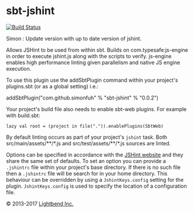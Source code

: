 sbt-jshint
==========

[![Build Status](https://api.travis-ci.org/sbt/sbt-jshint.png?branch=master)](https://travis-ci.org/sbt/sbt-jshint)

Simon : Update version with up to date version of jshint.

Allows JSHint to be used from within sbt. Builds on com.typesafe:js-engine in order to execute jshint.js
along with the scripts to verify. js-engine enables high performance linting given parallelism and native
JS engine execution.

To use this plugin use the addSbtPlugin command within your project's plugins.sbt (or as a global setting) i.e.:

[comment]: <> (    addSbtPlugin&#40;"com.typesafe.sbt" % "sbt-jshint" % "0.0.2"&#41;)
    addSbtPlugin("com.github.simonfuh" % "sbt-jshint" % "0.0.2")

Your project's build file also needs to enable sbt-web plugins. For example with build.sbt:

    lazy val root = (project in file(".")).enablePlugins(SbtWeb)

By default linting occurs as part of your project's `jshint` task. Both src/main/assets/\*\*/\*.js and
src/test/assets/\*\*/\*.js sources are linted.

Options can be specified in accordance with the
[JSHint website](http://www.jshint.com/docs) and they share the same set of defaults. To set an option you can
provide a `.jshintrc` file within your project's base directory. If there is no such file then a `.jshintrc` file will
be search for in your home directory. This behaviour can be overridden by using a `JshintKeys.config` setting for the plugin.
`JshintKeys.config` is used to specify the location of a configuration file.

&copy; 2013-2017 [Lightbend Inc.](https://www.lightbend.com)
